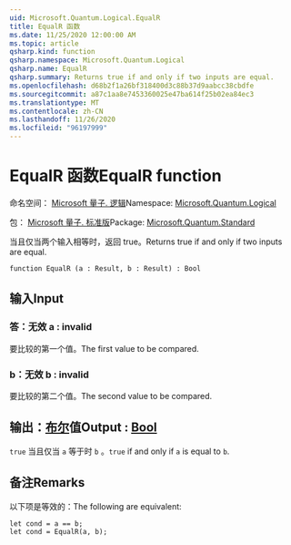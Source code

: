 ```yaml
---
uid: Microsoft.Quantum.Logical.EqualR
title: EqualR 函数
ms.date: 11/25/2020 12:00:00 AM
ms.topic: article
qsharp.kind: function
qsharp.namespace: Microsoft.Quantum.Logical
qsharp.name: EqualR
qsharp.summary: Returns true if and only if two inputs are equal.
ms.openlocfilehash: d68b2f1a26bf318400d3c88b37d9aabcc38cbdfe
ms.sourcegitcommit: a87c1aa8e7453360025e47ba614f25b02ea84ec3
ms.translationtype: MT
ms.contentlocale: zh-CN
ms.lasthandoff: 11/26/2020
ms.locfileid: "96197999"
---
```

# <a name="equalr-function"></a><span data-ttu-id="c5277-102">EqualR 函数</span><span class="sxs-lookup"><span data-stu-id="c5277-102">EqualR function</span></span>

<span data-ttu-id="c5277-103">命名空间： [Microsoft 量子. 逻辑](xref:Microsoft.Quantum.Logical)</span><span class="sxs-lookup"><span data-stu-id="c5277-103">Namespace: [Microsoft.Quantum.Logical](xref:Microsoft.Quantum.Logical)</span></span>

<span data-ttu-id="c5277-104">包： [Microsoft 量子. 标准版](https://nuget.org/packages/Microsoft.Quantum.Standard)</span><span class="sxs-lookup"><span data-stu-id="c5277-104">Package: [Microsoft.Quantum.Standard](https://nuget.org/packages/Microsoft.Quantum.Standard)</span></span>


<span data-ttu-id="c5277-105">当且仅当两个输入相等时，返回 true。</span><span class="sxs-lookup"><span data-stu-id="c5277-105">Returns true if and only if two inputs are equal.</span></span>

```qsharp
function EqualR (a : Result, b : Result) : Bool
```


## <a name="input"></a><span data-ttu-id="c5277-106">输入</span><span class="sxs-lookup"><span data-stu-id="c5277-106">Input</span></span>

### <a name="a--__invalidresult__"></a><span data-ttu-id="c5277-107">答：__无效 <Result>__</span><span class="sxs-lookup"><span data-stu-id="c5277-107">a : __invalid<Result>__</span></span>

<span data-ttu-id="c5277-108">要比较的第一个值。</span><span class="sxs-lookup"><span data-stu-id="c5277-108">The first value to be compared.</span></span>


### <a name="b--__invalidresult__"></a><span data-ttu-id="c5277-109">b：__无效 <Result>__</span><span class="sxs-lookup"><span data-stu-id="c5277-109">b : __invalid<Result>__</span></span>

<span data-ttu-id="c5277-110">要比较的第二个值。</span><span class="sxs-lookup"><span data-stu-id="c5277-110">The second value to be compared.</span></span>



## <a name="output--bool"></a><span data-ttu-id="c5277-111">输出：[布尔](xref:microsoft.quantum.lang-ref.bool)值</span><span class="sxs-lookup"><span data-stu-id="c5277-111">Output : [Bool](xref:microsoft.quantum.lang-ref.bool)</span></span>

<span data-ttu-id="c5277-112">`true` 当且仅当 `a` 等于时 `b` 。</span><span class="sxs-lookup"><span data-stu-id="c5277-112">`true` if and only if `a` is equal to `b`.</span></span>

## <a name="remarks"></a><span data-ttu-id="c5277-113">备注</span><span class="sxs-lookup"><span data-stu-id="c5277-113">Remarks</span></span>

<span data-ttu-id="c5277-114">以下项是等效的：</span><span class="sxs-lookup"><span data-stu-id="c5277-114">The following are equivalent:</span></span>

```Q#
let cond = a == b;
let cond = EqualR(a, b);
```